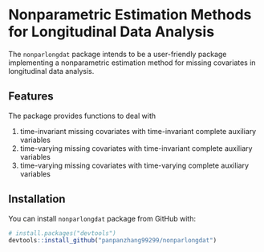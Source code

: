 # Nonparametric Estimation Methods for Longitudinal Data Analysis

The `nonparlongdat` package intends to be a user-friendly package implementing a nonparametric estimation method for missing covariates in longitudinal data analysis. 

## Features

The package provides functions to deal with 

1. time-invariant missing covariates with time-invariant complete auxiliary variables
2. time-varying missing covariates with time-invariant complete auxiliary variables
3. time-varying missing covariates with time-varying complete auxiliary variables


## Installation

You can install `nonparlongdat` package from GitHub with:

``` r
# install.packages("devtools")
devtools::install_github("panpanzhang99299/nonparlongdat")
```
